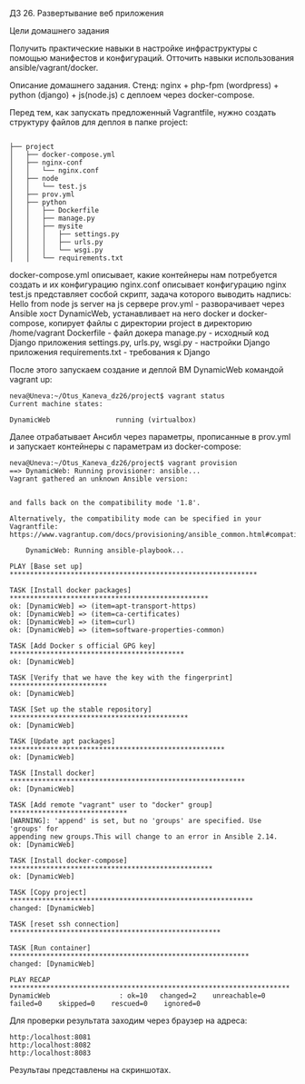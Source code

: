 ДЗ 26. Развертывание веб приложения

Цели домашнего задания

Получить практические навыки в настройке инфраструктуры с помощью манифестов и конфигураций. Отточить навыки использования ansible/vagrant/docker.

Описание домашнего задания. Стенд: nginx + php-fpm (wordpress) + python (django) + js(node.js) с деплоем через docker-compose.



Перед тем, как запускать предложенный Vagrantfile, нужно создать структуру файлов для деплоя в папке project:

```

├── project
│   ├── docker-compose.yml
│   ├── nginx-conf
│   │   └── nginx.conf
│   ├── node
│   │   └── test.js
│   ├── prov.yml
│   ├── python
│   │   ├── Dockerfile
│   │   ├── manage.py
│   │   ├── mysite
│   │   │   ├── settings.py
│   │   │   ├── urls.py
│   │   │   └── wsgi.py
│   │   └── requirements.txt

```

docker-compose.yml описывает, какие контейнеры нам потребуется создать и их конфигурацию
nginx.conf описывает конфигурацию nginx
test.js представляет сосбой скрипт, задача которого выводить надпись:  Hello from node js server на js сервере
prov.yml - разворачивает через Ansible хост DynamicWeb, устанавливает на него docker и docker-compose, копирует файлы с директории project в директорию /home/vagrant
Dockerfile - файл докера
manage.py - исходный код Django приложения
settings.py, urls.py, wsgi.py - настройки Django приложения
requirements.txt - требования к Django

После этого запускаем создание и деплой ВМ DynamicWeb командой vagrant up:

```
neva@Uneva:~/Otus_Kaneva_dz26/project$ vagrant status
Current machine states:

DynamicWeb                running (virtualbox)
```

Далее отрабатывает Ансибл через параметры, прописанные в prov.yml и запускает контейнеры с параметрам из docker-compose: 


```
neva@Uneva:~/Otus_Kaneva_dz26/project$ vagrant provision
==> DynamicWeb: Running provisioner: ansible...
Vagrant gathered an unknown Ansible version:


and falls back on the compatibility mode '1.8'.

Alternatively, the compatibility mode can be specified in your Vagrantfile:
https://www.vagrantup.com/docs/provisioning/ansible_common.html#compatibility_mode

    DynamicWeb: Running ansible-playbook...

PLAY [Base set up] *************************************************************

TASK [Install docker packages] *************************************************
ok: [DynamicWeb] => (item=apt-transport-https)
ok: [DynamicWeb] => (item=ca-certificates)
ok: [DynamicWeb] => (item=curl)
ok: [DynamicWeb] => (item=software-properties-common)

TASK [Add Docker s official GPG key] *******************************************
ok: [DynamicWeb]

TASK [Verify that we have the key with the fingerprint] ************************
ok: [DynamicWeb]

TASK [Set up the stable repository] ********************************************
ok: [DynamicWeb]

TASK [Update apt packages] *****************************************************
ok: [DynamicWeb]

TASK [Install docker] **********************************************************
ok: [DynamicWeb]

TASK [Add remote "vagrant" user to "docker" group] *****************************
[WARNING]: 'append' is set, but no 'groups' are specified. Use 'groups' for
appending new groups.This will change to an error in Ansible 2.14.
ok: [DynamicWeb]

TASK [Install docker-compose] **************************************************
ok: [DynamicWeb]

TASK [Copy project] ************************************************************
changed: [DynamicWeb]

TASK [reset ssh connection] ****************************************************

TASK [Run container] ***********************************************************
changed: [DynamicWeb]

PLAY RECAP *********************************************************************
DynamicWeb                 : ok=10   changed=2    unreachable=0    failed=0    skipped=0    rescued=0    ignored=0
```

Для проверки результата заходим через браузер на адреса:

```
http:/localhost:8081
http:/localhost:8082
http:/localhost:8083
```

Результаы представлены на скриншотах.



